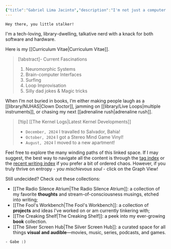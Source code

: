 ```yaml
---
{"title":"Gabriel Lima Jacinto","description":"I'm not just a computer scientist; I'm a passionate individual who blends technical expertise with a diverse range of interests and community engagement.","tags":null,"publish":true,"PassFrontmatter":true}
---
```


```poetry
Hey there, you little stalker!
```

I'm a tech-loving, library-dwelling, talkative nerd with a knack for both software and hardware.

Here is my [[Curriculum Vitae\|Curriculum Vitae]]. <!-- Presently working as (...) on (...) @ (...). --> 

> [!abstract]- Current Fascinations
> 1. Neuromorphic Systems
> 2. Brain-computer Interfaces
> 3. Surfing
> 4. Loop Improvisation
> 5. Silly dad jokes & Magic tricks

When I’m not buried in books, I’m either making people laugh as a [[library/NUHAS\|Clown Doctor]], jamming on [[library/Live Loops\|multiple instruments]], or chasing my next [[adrenaline rush\|adrenaline rush]].

> [!tip] [[The Kernel Logs\|Latest Kernel Developments]]
> - `December, 2024` I travalled to Salvador, Bahia!
> - `October, 2024` I got a Stereo Mind Game Vinyl!
> - `August, 2024` I moved to a new apartment!

Feel free to explore the many winding paths of this linked space. If I may suggest, the best way to navigate all the content is through the [tag index](/tags/) or the [recent writing index](/library/) if you prefer a bit of ordered chaos. However, if you truly thrive on entropy - *you mischievous soul* - click on the Graph View!

Still undecided? Check out these collections:
- [[The Radio Silence Atrium\|The Radio Silence Atrium]]: a collection of my favorite **thoughts** and stream-of-consciousness musings, etched into writing;
- [[The Fool's Workbench\|The Fool's Workbench]]: a collection of **projects** and ideas I've worked on or am currently tinkering with;
- [[The Creaking Shelf\|The Creaking Shelf]]: a peek into my ever-growing **book** collection.
- [[The Silver Screen Hub\|The Silver Screen Hub]]: a curated space for all things **visual and audible**—movies, music, series, podcasts, and games.

```poetry
- Gabe :)
```